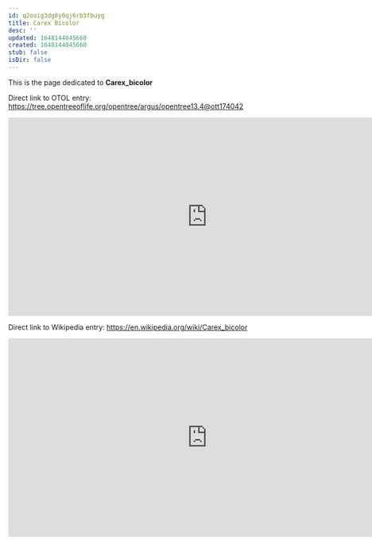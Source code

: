 ```yaml
---
id: q2ooig3dg8y0qj6rb3fbuyg
title: Carex Bicolor
desc: ''
updated: 1648144045660
created: 1648144045660
stub: false
isDir: false
---
```

This is the page dedicated to **Carex_bicolor**


Direct link to OTOL entry: https://tree.opentreeoflife.org/opentree/argus/opentree13.4@ott174042



<html>
    <body>
    <iframe src="https://tree.opentreeoflife.org/opentree/argus/opentree13.4@ott174042"
    width="800" height="400" frameborder="0" allowfullscreen> </iframe>
    </body>
</html>
    


Direct link to Wikipedia entry: https://en.wikipedia.org/wiki/Carex_bicolor



<html>
    <body>
    <iframe src="https://en.wikipedia.org/wiki/Carex_bicolor"
    width="800" height="400" frameborder="0" allowfullscreen> </iframe>
    </body>
</html>
    
